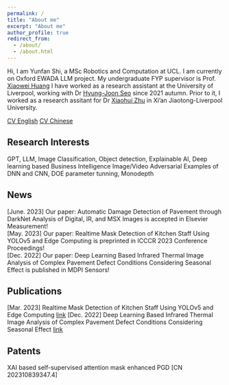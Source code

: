 ```yaml
---
permalink: /
title: "About me"
excerpt: "About me"
author_profile: true
redirect_from: 
  - /about/
  - /about.html
---
```



Hi, I am Yunfan Shi, a MSc Robotics and Computation at UCL.
I am currently on Oxford EWADA LLM project. My undergraduate FYP supervisor is Prof. [Xiaowei Huang](https://cgi.csc.liv.ac.uk/~xiaowei/)
I have worked as a research assistant at the University of Liverpool, working with Dr [Hyung-Joon Seo](https://scholar.google.com/citations?user=9FOIHmYAAAAJ&hl=en) since 2021 autumn. Prior to it, I worked as a research assitant for Dr [Xiaohui Zhu](https://scholar.google.com/citations?user=Ug_UiIoAAAAJ&hl=en) in Xi’an Jiaotong-Liverpool University.

[CV English](_pages/Yunfan%20Shi%20CV%20A.pdf)  [CV Chinese](_pages/CV%20Yunfan%20Shi%20.pdf) 

## Research Interests
GPT, LLM, Image Classification, Object detection, Explainable AI, Deep learning based Business Intelligence
Image/Video Adversarial Examples of DNN and CNN, DOE parameter tunning, Monodepth

## News
[June. 2023] Our paper: Automatic Damage Detection of Pavement through DarkNet Analysis of Digital, IR, and MSX Images is accepted in Elsevier Measurement! \
[May. 2023] Our paper: Realtime Mask Detection of Kitchen Staff Using YOLOv5 and Edge Computing is preprinted in ICCCR 2023 Conference Proceedings! \
[Dec. 2022] Our paper: Deep Learning Based Infrared Thermal Image Analysis of Complex Pavement Defect Conditions Considering Seasonal Effect is published in MDPI Sensors! 

## Publications
[Mar. 2023] Realtime Mask Detection of Kitchen Staff Using YOLOv5 and Edge Computing
[link](https://ieeexplore.ieee.org/abstract/document/10193943)
[Dec. 2022] Deep Learning Based Infrared Thermal Image Analysis of Complex Pavement Defect Conditions Considering Seasonal Effect
[link](https://www.mdpi.com/1424-8220/22/23/9365)

## Patents
XAI based self-supervised attention mask enhanced PGD
[CN 202310839347.4]
